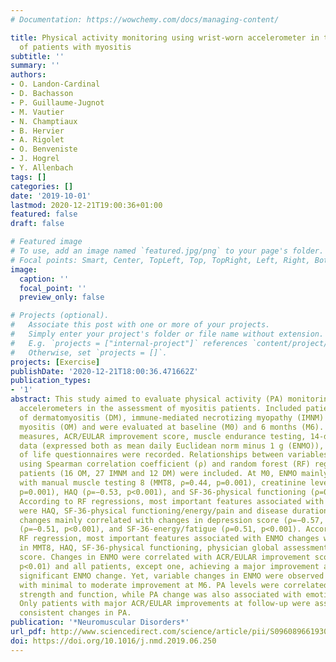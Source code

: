 ```yaml
---
# Documentation: https://wowchemy.com/docs/managing-content/

title: Physical activity monitoring using wrist-worn accelerometer in the assessment
  of patients with myositis
subtitle: ''
summary: ''
authors:
- O. Landon-Cardinal
- D. Bachasson
- P. Guillaume-Jugnot
- M. Vautier
- N. Champtiaux
- B. Hervier
- A. Rigolet
- O. Benveniste
- J. Hogrel
- Y. Allenbach
tags: []
categories: []
date: '2019-10-01'
lastmod: 2020-12-21T19:00:36+01:00
featured: false
draft: false

# Featured image
# To use, add an image named `featured.jpg/png` to your page's folder.
# Focal points: Smart, Center, TopLeft, Top, TopRight, Left, Right, BottomLeft, Bottom, BottomRight.
image:
  caption: ''
  focal_point: ''
  preview_only: false

# Projects (optional).
#   Associate this post with one or more of your projects.
#   Simply enter your project's folder or file name without extension.
#   E.g. `projects = ["internal-project"]` references `content/project/deep-learning/index.md`.
#   Otherwise, set `projects = []`.
projects: [Exercise]
publishDate: '2020-12-21T18:00:36.471662Z'
publication_types:
- '1'
abstract: This study aimed to evaluate physical activity (PA) monitoring using wrist-worn
  accelerometers in the assessment of myositis patients. Included patients had a diagnosis
  of dermatomyositis (DM), immune-mediated necrotizing myopathy (IMNM) or overlap
  myositis (OM) and were evaluated at baseline (M0) and 6 months (M6). IMACS core-set
  measures, ACR/EULAR improvement score, muscle endurance testing, 14-days raw acceleration
  data (expressed both as mean daily Euclidean norm minus 1 g (ENMO)), and quality
  of life questionnaires were recorded. Relationships between variables were investigated
  using Spearman correlation coefficient (ρ) and random forest (RF) regressions. Fifty-five
  patients (16 OM, 27 IMNM and 12 DM) were included. At M0, ENMO mainly correlated
  with manual muscle testing 8 (MMT8, ρ=0.44, p=0.001), creatinine level (ρ=0.43,
  p=0.001), HAQ (ρ=−0.53, p<0.001), and SF-36-physical functioning (ρ=0.40, p=0.002).
  According to RF regressions, most important features associated with ENMO Z-scores
  were HAQ, SF-36-physical functioning/energy/pain and disease duration. At M6, ENMO
  changes mainly correlated with changes in depression score (ρ=−0.57, p=0.001), HAQ
  (ρ=−0.51, p<0.001), and SF-36-energy/fatigue (ρ=0.51, p<0.001). According to the
  RF regression, most important features associated with ENMO changes were change
  in MMT8, HAQ, SF-36-physical functioning, physician global assessment, and depression
  score. Changes in ENMO were correlated with ACR/EULAR improvement score (ρ=0.57,
  p<0.01) and all patients, except one, achieving a major improvement at M6 had a
  significant ENMO change. Yet, variable changes in ENMO were observed in patients
  with minimal to moderate improvement at M6. PA levels were correlated with muscle
  strength and function, while PA change was also associated with emotional change.
  Only patients with major ACR/EULAR improvements at follow-up were associated with
  consistent changes in PA.
publication: '*Neuromuscular Disorders*'
url_pdf: http://www.sciencedirect.com/science/article/pii/S0960896619306388
doi: https://doi.org/10.1016/j.nmd.2019.06.250
---
```


